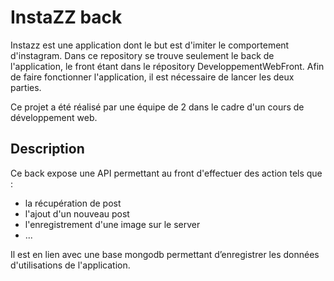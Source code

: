 # InstaZZ back
Instazz est une application dont le but est d'imiter le comportement d'instagram. 
Dans ce repository se trouve seulement le back de l'application, le front étant dans le répository DeveloppementWebFront. 
Afin de faire fonctionner l'application, il est nécessaire de lancer les deux parties.

Ce projet a été réalisé par une équipe de 2 dans le cadre d'un cours de développement web.

## Description

Ce back expose une API permettant au front d'effectuer des action tels que :
- la récupération de post
- l'ajout d'un nouveau post
- l'enregistrement d'une image sur le server
- ...

Il est en lien avec une base mongodb permettant d’enregistrer les données d'utilisations de l'application.

